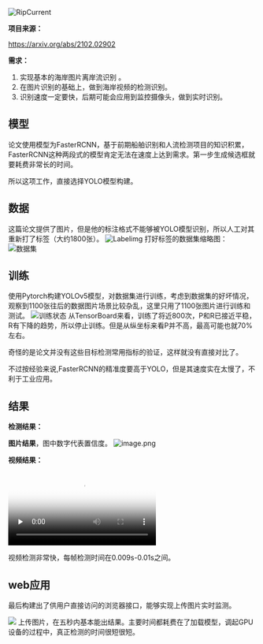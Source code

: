 ![RipCurrent](https://cdn.jsdelivr.net/gh/Flionay/pic_bed@master/Upic/202105/rnqBHm.png)

**项目来源：**

https://arxiv.org/abs/2102.02902

**需求：**

1. 实现基本的海岸图片离岸流识别 。
2. 在图片识别的基础上，做到海岸视频的检测识别。
3. 识别速度一定要快，后期可能会应用到监控摄像头，做到实时识别。 
## 模型
论文使用模型为FasterRCNN，基于前期船舶识别和人流检测项目的知识积累，FasterRCNN这种两段式的模型肯定无法在速度上达到需求。第一步生成候选框就要耗费非常长的时间。


所以这项工作，直接选择YOLO模型构建。


## 数据

这篇论文提供了图片，但是他的标注格式不能够被YOLO模型识别，所以人工对其重新打了标签（大约1800张）。
![Labelimg](https://cdn.jsdelivr.net/gh/Flionay/pic_bed@master/Upic/202105/1621325568316-c679ad13-4726-4281-bef8-7e73a6b0f63d.png)
打好标签的数据集缩略图：
![数据集](https://cdn.jsdelivr.net/gh/Flionay/pic_bed@master/Upic/202105/1621326421283-ef1f50e2-4eb3-41ab-a8cc-5c9ab9495564.jpeg)

## 训练
使用Pytorch构建YOLOv5模型，对数据集进行训练，考虑到数据集的好坏情况，观察到1100张往后的数据图片场景比较杂乱，这里只用了1100张图片进行训练和测试。
![训练状态](https://cdn.nlark.com/yuque/0/2021/png/2637180/1621325113571-340d8034-35aa-4d40-9bf0-69b6f6948530.png?x-oss-process=image%2Fresize%2Cw_1492)
从TensorBoard来看，训练了将近800次，P和R已接近平稳，R有下降的趋势，所以停止训练。但是从纵坐标来看P并不高，最高可能也就70%左右。


奇怪的是论文并没有这些目标检测常用指标的验证，这样就没有直接对比了。


不过按经验来说,FasterRCNN的精准度要高于YOLO，但是其速度实在太慢了，不利于工业应用。


## 结果
**检测结果：**

**图片结果**，图中数字代表置信度。
![image.png](https://cdn.nlark.com/yuque/0/2021/png/2637180/1621326892103-d2ac7ca5-d0a4-463c-9de2-439356a3fde1.png)

**视频结果：**

<video id="video" controls="" preload="none" poster="http://img.blog.fandong.me/2017-08-26-Markdown-Advance-Video.jpg">       <source id="mp4" src="https://cloud.video.taobao.com/play/u/2637180/p/1/d/hd/e/6/t/1/310219713710.mp4?auth_key=YXBwX2tleT04MDAwMDAwMTImYXV0aF9pbmZvPXsidGltZXN0YW1wRW5jcnlwdGVkIjoiNDgwNGNkYjEwOTc2ZDVjYjNkYzlhYzM3ZGVmYzE1MzgifSZkdXJhdGlvbj0mdGltZXN0YW1wPTE2MjE3NzM0MDg=" type="video/mp4">       </video>

视频检测非常快，每帧检测时间在0.009s-0.01s之间。

## web应用

最后构建出了供用户直接访问的浏览器接口，能够实现上传图片实时监测。

![](https://cdn.jsdelivr.net/gh/flionay/pic_bed//PicGo/20210520110320.png#id=yLi7y&originHeight=1695&originWidth=2332&originalType=binary&status=done&style=none)
上传图片，在五秒内基本能出结果。主要时间都耗费在了加载模型，调起GPU设备的过程中，真正检测的时间很短很短。


